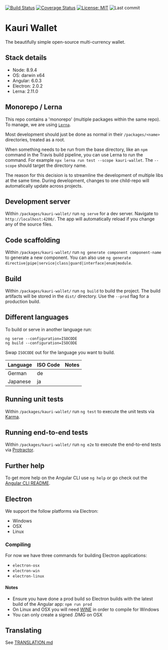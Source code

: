
[![Build Status](https://travis-ci.org/Encrypt-S/kauri-wallet.svg?branch=master)](https://travis-ci.org/Encrypt-S/kauri-wallet)
[![Coverage Status](https://codecov.io/gh/Encrypt-S/kauri-wallet/branch/master/graph/badge.svg)](https://coveralls.io/github/Encrypt-S/kauri-wallet?branch=master)
[![License: MIT](https://img.shields.io/badge/License-MIT-blue.svg)](https://opensource.org/licenses/MIT)
![Last commit](https://img.shields.io/github/last-commit/Encrypt-S/kauri-api.svg)

# Kauri Wallet

The beautifully simple open-source multi-currency wallet.

## Stack details

- Node: 8.9.4
- OS: darwin x64
- Angular: 6.0.3
- Electron: 2.0.2
- Lerna: 2.11.0

## Monorepo / Lerna

This repo contains a 'monorepo' (multiple packages within the same repo). To manage, we are using [`Lerna`](https://github.com/lerna/lerna).

Most development should just be done as normal in their `/packages/<name>` directories, treated as a root.

When something needs to be run from the base directory, like an `npm` command in the Travis build pipeline, you can use Lerna to run the command. For example `npx lerna run test --scope kauri-wallet`. The `--scope` should target the directory name.

The reason for this decision is to streamline the development of multiple libs at the same time. During development, changes to one child-repo will automatically update across projects.

## Development server

Within `/packages/kauri-wallet/` run `ng serve` for a dev server. Navigate to `http://localhost:4200/`. The app will automatically reload if you change any of the source files.

## Code scaffolding

Within `/packages/kauri-wallet/` run `ng generate component component-name` to generate a new component. You can also use `ng generate directive|pipe|service|class|guard|interface|enum|module`.

## Build

Within `/packages/kauri-wallet/` run `ng build` to build the project. The build artifacts will be stored in the `dist/` directory. Use the `--prod` flag for a production build.

## Different languages

To build or serve in another language run:
```
ng serve --configuration=ISOCODE
ng build --configuration=ISOCODE
```
Swap `ISOCODE` out for the language you want to build.

|Language|ISO Code |Notes   |
|:--------|:-------|:-------|
|German   |de      |        |
|Japanese |ja      |        |

## Running unit tests

Within `/packages/kauri-wallet/` run `ng test` to execute the unit tests via [Karma](https://karma-runner.github.io).

## Running end-to-end tests

Within `/packages/kauri-wallet/` run `ng e2e` to execute the end-to-end tests via [Protractor](http://www.protractortest.org/).

## Further help

To get more help on the Angular CLI use `ng help` or go check out the [Angular CLI README](https://github.com/angular/angular-cli/blob/master/README.md).


## Electron

We support the follow platforms via Electron:
- Windows
- OSX
- Linux

### Compiling

For now we have three commands for building Electron applications:
- `electron-osx`
- `electron-win`
- `electron-linux`

#### Notes

- Ensure you have done a prod build so Electron builds with the latest build of the Angular app: `npm run prod`
- On Linux and OSX you will need [WINE](https://wiki.winehq.org/Download) in order to compile for Windows
- You can only create a signed .DMG on OSX

## Translating

See [TRANSLATION.md](./docs/TRANSLATION.md)
